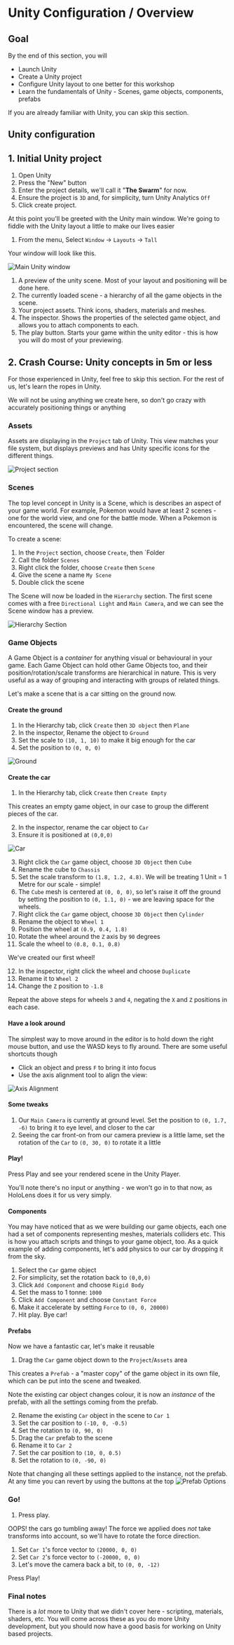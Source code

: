 # Unity Configuration / Overview

## Goal

By the end of this section, you will

* Launch Unity
* Create a Unity project
* Configure Unity layout to one better for this workshop
* Learn the fundamentals of Unity - Scenes, game objects, components, prefabs

If you are already familiar with Unity, you can skip this section.

## Unity configuration

## 1. Initial Unity project

1. Open Unity
2. Press the "New" button
3. Enter the project details, we'll call it "**The Swarm**" for now.
4. Ensure the project is `3D` and, for simplicity, turn Unity Analytics `Off`
5. Click create project.

At this point you'll be greeted with the Unity main window.  We're going to fiddle with the Unity layout a little
to make our lives easier
1. From the menu, Select `Window` -> `Layouts` -> `Tall`

Your window will look like this.

![Main Unity window](img/window-unity-main.png)

1. A preview of the unity scene.  Most of your layout and positioning will be done here.
2. The currently loaded scene - a hierarchy of all the game objects in the scene.
3. Your project assets.  Think icons, shaders, materials and meshes.
4. The inspector. Shows the properties of the selected game object, and allows you to attach components to each.
5. The play button. Starts your game within the unity editor - this is how you will do most of your previewing.

## 2. Crash Course: Unity concepts in 5m or less

For those experienced in Unity, feel free to skip this section.  For the rest of us, let's learn the ropes in Unity.

We will not be using anything we create here, so don't go crazy with accurately positioning things or anything

### Assets

Assets are displaying in the `Project` tab of Unity.  This view matches your file system, but displays previews and has
Unity specific icons for the different things.

![Project section](img/project-section.png)

### Scenes

The top level concept in Unity is a Scene, which is describes an aspect of your game world.  For example, Pokemon would have at 
least 2 scenes - one for the world view, and one for the battle mode.  When a Pokemon is encountered, the scene will change.

To create a scene:

1. In the `Project` section, choose `Create`, then `Folder
2. Call the folder `Scenes`
3. Right click the folder, choose `Create` then `Scene`
4. Give the scene a name `My Scene`
5. Double click the scene

The Scene will now be loaded in the `Hierarchy` section.  The first scene comes with a free `Directional Light` and `Main Camera`, and
we can see the Scene window has a preview.

![Hierarchy Section](img/hierarchy-section.png)

### Game Objects

A Game Object is a _container_ for anything visual or behavioural in your game.  Each Game Object can hold other Game Objects too, and their
position/rotation/scale transforms are hierarchical in nature.  This is very useful as a way of grouping and interacting with groups
of related things.  

Let's make a scene that is a car sitting on the ground now.

#### Create the ground

1. In the Hierarchy tab, click `Create` then `3D object` then `Plane`
2. In the inspector, Rename the object to `Ground`
3. Set the scale to `(10, 1, 10)` to make it big enough for the car
4. Set the position to `(0, 0, 0)`

![Ground](img/inspector-ground.png)

#### Create the car

1. In the Hierarchy tab, click `Create` then `Create Empty`

This creates an empty game object, in our case to group the different pieces of the car.

2. In the inspector, rename the car object to `Car`
3. Ensure it is positioned at `(0,0,0)`

![Car](img/hierarchy-car.png)

3. Right click the `Car` game object, choose `3D Object` then `Cube`
4. Rename the cube to `Chassis`
5. Set the scale transform to `(1.8, 1.2, 4.8)`.  We will be treating 1 Unit = 1 Metre for our scale - simple!
6. The `Cube` mesh is centered at `(0, 0, 0)`, so let's raise it off the ground by setting the position to `(0, 1.1, 0)` - we are leaving space for the wheels.
7. Right click the `Car` game object, choose `3D Object` then `Cylinder`
8. Rename the object to `Wheel 1`
9. Position the wheel at `(0.9, 0.4, 1.8)`
10. Rotate the wheel around the `Z` axis by `90` degrees
11. Scale the wheel to `(0.8, 0.1, 0.8)`

We've created our first wheel!

12. In the inspector, right click the wheel and choose `Duplicate`
13. Rename it to `Wheel 2`
14. Change the `Z` position to `-1.8`

Repeat the above steps for wheels `3` and `4`, negating the `X` and `Z` positions in each case.

#### Have a look around

The simplest way to move around in the editor is to hold down the right mouse button, and use the WASD keys to fly around.  There are some useful shortcuts though

* Click an object and press `F` to bring it into focus
* Use the axis alignment tool to align the view: 

![Axis Alignment](img/doodad-axis-alignment.png)

#### Some tweaks

1. Our `Main Camera` is currently at ground level.  Set the position to `(0, 1.7, -6)` to bring it to eye level, and closer to the car
2. Seeing the car front-on from our camera preview is a little lame, set the rotation of the `Car` to `(0, 30, 0)` to rotate it a little

#### Play!

Press Play and see your rendered scene in the Unity Player.

You'll note there's no input or anything - we won't go in to that now, as HoloLens does it for us very simply.

#### Components

You may have noticed that as we were building our game objects, each one had a set of components representing meshes, materials colliders etc.  This is how you attach scripts and things to your game object, too.  As a quick example of adding components, let's add physics to our car by dropping it from the sky.

1. Select the `Car` game object
2. For simplicity, set the rotation back to `(0,0,0)`
2. Click `Add Component` and choose `Rigid Body`
3. Set the mass to 1 tonne: `1000`
4. Click `Add Component` and choose `Constant Force`
5. Make it accelerate by setting `Force` to `(0, 0, 20000)`
6. Hit play. Bye car!

#### Prefabs

Now we have a fantastic car, let's make it reusable

1. Drag the `Car` game object down to the `Project`/`Assets` area

This creates a `Prefab` - a "master copy" of the game object in its own file, which can be put into the scene and tweaked.

Note the existing car object changes colour, it is now an _instance_ of the prefab, with all the settings coming from the prefab.

2. Rename the existing `Car` object in the scene to `Car 1`
3. Set the car position to `(-10, 0, -0.5)`
4. Set the rotation to `(0, 90, 0)`
5. Drag the `Car` prefab to the scene
6. Rename it to `Car 2`
7. Set the car position to `(10, 0, 0.5)`
8. Set the rotation to `(0, -90, 0)`

Note that changing all these settings applied to the instance, not the prefab.  At any time you can revert by using the buttons at the top
![Prefab Options](img/prefab-options.png)

### Go!

1. Press play.

OOPS! the cars go tumbling away! The force we applied does _not_ take transforms into account, so we'll have to rotate the force direction.

1. Set `Car 1`'s force vector to `(20000, 0, 0)`
2. Set `Car 2`'s force vector to `(-20000, 0, 0)`
3. Let's move the camera back a bit, to `(0, 0, -12)`

Press Play!

### Final notes

There is a _lot_ more to Unity that we didn't cover here - scripting, materials, shaders, etc.  You will come across these as you do more Unity development, but you should now have a good basis for working on Unity based projects.